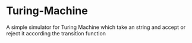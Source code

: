# Turing-Machine
A simple simulator for Turing Machine which take an string and accept or reject it according the transition function

